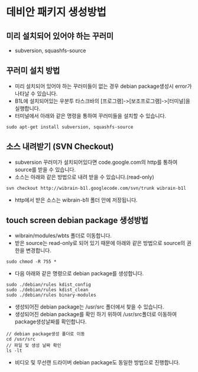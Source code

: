 # 데비안 패키지 생성방법 #

## 미리 설치되어 있어야 하는 꾸러미 ##
  * subversion, squashfs-source

## 꾸러미 설치 방법 ##
  * 미리 설치되어 있어야 하는 꾸러미들이 없는 경우 debian package생성시 error가 나타날 수 있습니다.
  * B1L에 설치되어있는 우분투 타스크바의 [프로그램]->[보조프로그램]->[터미널]을 실행합니다.
  * 터미널에서 아래와 같은 명령을 통하여 꾸러미들을 설치할 수 있습니다.

```
sudo apt-get install subversion, squashfs-source
```

## 소스 내려받기 (SVN Checkout) ##
  * subversion 꾸러미가 설치되어있다면 code.google.com의 http를 통하여 source를 받을 수 있습니다.
  * 소스는 아래와 같은 방법으로 내려 받을 수 있습니다.(read-only)

```
svn checkout http://wibrain-b1l.googlecode.com/svn/trunk wibrain-b1l
```

  * http에서 받은 소스는 wibrain-b1l 폴더 안에 저장됩니다.

## touch screen debian package 생성방법 ##
  * wibrain/modules/wbts 폴더로 이동합니다.
  * 받은 source는 read-only로 되어 있기 때문에 아래와 같은 방법으로 source의 권한을 변경합니다.

```
sudo chmod -R 755 *
```

  * 다음 아래와 같은 명령으로 debian package를 생성합니다.

```
sudo ./debian/rules kdist_config
sudo ./debian/rules kdist_clean
sudo ./debian/rules binary-modules
```

  * 생성되어진 debian package는 /usr/src 폴더에서 찾을 수 있습니다.
  * 생성되어진 debian package를 확인 하기 위하여 /usr/src폴더로 이동하여 package생성날짜를 확인합니다.

```
// debian package생성 폴더로 이동
cd /usr/src
// 파일 및 생성 날짜 확인
ls -lt
```

  * 비디오 및 무선랜 드라이버 debian package도 동일한 방법으로 진행합니다.